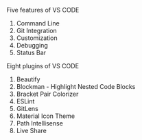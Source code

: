 Five features of VS CODE

1. Command Line
2. Git Integration
3. Customization
4. Debugging
5. Status Bar

Eight plugins of VS CODE

1. Beautify
2. Blockman - Highlight Nested Code Blocks
3. Bracket Pair Colorizer
4. ESLint
5. GitLens
6. Material Icon Theme
7. Path Intellisense
8. Live Share